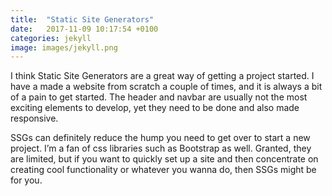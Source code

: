 ```yaml
---
title:  "Static Site Generators"
date:   2017-11-09 10:17:54 +0100
categories: jekyll
image: images/jekyll.png
---
```

I think Static Site Generators are a great way of getting a project started. I have a made a website from scratch a couple of times, and it is always a bit of a pain to get started. The header and navbar are usually not the most exciting elements to develop, yet they need to be done and also made responsive. 

SSGs can definitely reduce the hump you need to get over to start a new project. I’m a fan of css libraries such as Bootstrap as well. Granted, they are limited, but if you want to quickly set up a site and then concentrate on creating cool functionality or whatever you wanna do, then SSGs might be for you.